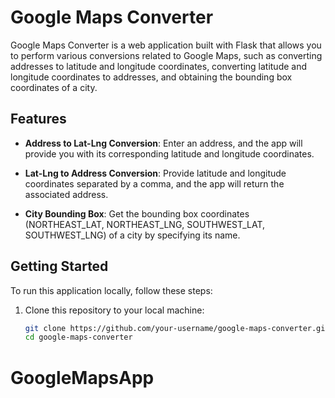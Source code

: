 # Google Maps Converter

Google Maps Converter is a web application built with Flask that allows you to perform various conversions related to Google Maps, such as converting addresses to latitude and longitude coordinates, converting latitude and longitude coordinates to addresses, and obtaining the bounding box coordinates of a city.

## Features

- **Address to Lat-Lng Conversion**: Enter an address, and the app will provide you with its corresponding latitude and longitude coordinates.

- **Lat-Lng to Address Conversion**: Provide latitude and longitude coordinates separated by a comma, and the app will return the associated address.

- **City Bounding Box**: Get the bounding box coordinates (NORTHEAST_LAT, NORTHEAST_LNG, SOUTHWEST_LAT, SOUTHWEST_LNG) of a city by specifying its name.

## Getting Started

To run this application locally, follow these steps:

1. Clone this repository to your local machine:

   ```bash
   git clone https://github.com/your-username/google-maps-converter.git
   cd google-maps-converter
# GoogleMapsApp
